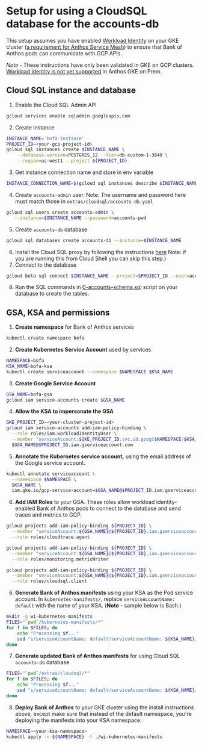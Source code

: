 
# Setup for using a CloudSQL database for the accounts-db

This setup assumes you have enabled [Workload Identity](https://cloud.google.com/kubernetes-engine/docs/how-to/workload-identity) on your GKE cluster ([a requirement for Anthos Service Mesh](https://cloud.google.com/service-mesh/docs/gke-anthos-cli-new-cluster#requirements)) to ensure that Bank of Anthos pods can communicate with GCP APIs.

*Note* - These instructions have only been validated in GKE on GCP clusters. [Workload Identity is not yet supported](https://cloud.google.com/kubernetes-engine/docs/how-to/workload-identity#creating_a_relationship_between_ksas_and_gsas) in Anthos GKE on Prem. 

## Cloud SQL instance and database
1. Enable the Cloud SQL Admin API
```bash
gcloud services enable sqladmin.googleapis.com
```
2. Create instance
```bash
INSTANCE_NAME='bofa-instance'
PROJECT_ID=<your-gcp-project-id>
gcloud sql instances create $INSTANCE_NAME \
    --database-version=POSTGRES_12 --tier=db-custom-1-3840 \
    --region=us-west1 --project ${PROJECT_ID}
```
3. Get instance connection name and store in env variable
```bash
INSTANCE_CONNECTION_NAME=$(gcloud sql instances describe $INSTANCE_NAME --format='value(connectionName)')
```
4. Create `accounts-admin` user. Note: The username and password here must match those in `extras/cloudsql/accounts-db.yaml`
```bash
gcloud sql users create accounts-admin \
   --instance=$INSTANCE_NAME --password=accounts-pwd
```
5. Create `accounts-db` database
```bash
gcloud sql databases create accounts-db --instance=$INSTANCE_NAME
```
6. Install the Cloud SQL proxy by following the instructions [here](https://cloud.google.com/sql/docs/mysql/sql-proxy#install)
Note: if you are running this from Cloud Shell you can skip this step.)
7. Connect to the database
```bash
gcloud beta sql connect $INSTANCE_NAME --project=$PROJECT_ID --user=accounts-admin --database=accounts-db
```
8. Run the SQL commands in [0-accounts-schema.sql](../src/accounts-db/initdb/0-accounts-schema.sql) script on your database to create the tables.

## GSA, KSA and permissions
1. **Create namespace** for Bank of Anthos services
```bash
kubectl create namespace bofa
```
2. **Create Kubernetes Service Account** used by services
```bash
NAMESPACE=bofa
KSA_NAME=bofa-ksa
kubectl create serviceaccount --namespace $NAMESPACE $KSA_NAME
```
3. **Create Google Service Account**
```bash
GSA_NAME=bofa-gsa
gcloud iam service-accounts create $GSA_NAME
```
4. **Allow the KSA to impersonate the GSA**
```bash
GKE_PROJECT_ID=<your-cluster-project-id>
gcloud iam service-accounts add-iam-policy-binding \
  --role roles/iam.workloadIdentityUser \
  --member "serviceAccount:$GKE_PROJECT_ID.svc.id.goog[$NAMESPACE/$KSA_NAME]" \
  $GSA_NAME@$PROJECT_ID.iam.gserviceaccount.com
```
5. **Annotate the Kubernetes service account,** using the email address of the Google service account.
```bash
kubectl annotate serviceaccount \
  --namespace $NAMESPACE \
  $KSA_NAME \
  iam.gke.io/gcp-service-account=$GSA_NAME@$PROJECT_ID.iam.gserviceaccount.com
```
6. **Add IAM Roles** to your GSA. These roles allow workload identity-enabled Bank of Anthos pods to connect to the database and send traces and metrics to GCP. 

```bash
gcloud projects add-iam-policy-binding ${PROJECT_ID} \
  --member "serviceAccount:${GSA_NAME}@${PROJECT_ID}.iam.gserviceaccount.com" \
  --role roles/cloudtrace.agent

gcloud projects add-iam-policy-binding ${PROJECT_ID} \
  --member "serviceAccount:${GSA_NAME}@${PROJECT_ID}.iam.gserviceaccount.com" \
  --role roles/monitoring.metricWriter

gcloud projects add-iam-policy-binding ${PROJECT_ID} \
  --member "serviceAccount:${GSA_NAME}@${PROJECT_ID}.iam.gserviceaccount.com" \
  --role roles/cloudsql.client
```
6. **Generate Bank of Anthos manifests** using your KSA as the Pod service account. In `kubernetes-manifests/`, replace `serviceAccountName: default` with the name of your KSA. (**Note** - sample below is Bash.)
```bash
mkdir -p wi-kubernetes-manifests
FILES="`pwd`/kubernetes-manifests/*"
for f in $FILES; do
    echo "Processing $f..."
    sed "s/serviceAccountName: default/serviceAccountName: ${KSA_NAME}/g" $f > wi-kubernetes-manifests/`basename $f`
done
```
7. **Generate updated Bank of Anthos manifests** for using Cloud SQL `accounts-db` database
```bash
FILES="`pwd`/extras/cloudsql/*"
for f in $FILES; do
    echo "Processing $f..."
    sed "s/serviceAccountName: default/serviceAccountName: ${KSA_NAME}/g;s/INSTANCE_CONNECTION_NAME/${INSTANCE_CONNECTION_NAME}/g" $f > wi-kubernetes-manifests/`basename $f`
done
```
8. **Deploy Bank of Anthos** to your GKE cluster using the install instructions above, except make sure that instead of the default namespace, you're deploying the manifests into your KSA namespace: 

```bash
NAMESPACE=<your-ksa-namespace>
kubectl apply -n ${NAMESPACE} -f ./wi-kubernetes-manifests 
```

